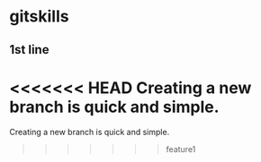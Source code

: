 # gitskills
## 1st line
<<<<<<< HEAD
Creating a new branch is quick and simple.
=======
Creating a new branch is quick and simple.
>>>>>>> feature1
